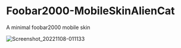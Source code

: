 # Foobar2000-MobileSkinAlienCat
A minimal foobar2000 mobile skin



![Screenshot_20221108-011133](https://user-images.githubusercontent.com/16135535/200488820-4b547a27-8d4a-4123-8fe2-2b135eb908ea.png)



